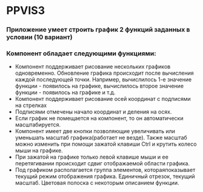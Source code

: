 # PPVIS3
### Приложение умеет строить график 2 функций заданных в условии (10 вариант)
### Компонент обладает следующими функциями:
- Компонент поддерживает рисование нескольких графиков одновременно. Обновление графика происходит после вычисления каждой последующей точки. Например, вычислилось 1-е значение функции - появилось на графике, вычислилось второе значение функции - появилось на графике и т.д.
- Компонент поддерживает рисование осей координат с подписями на стрелках
- Подписями отмечены начало координат и деления
на осях.
- Если график не помещается на компонент, то он автоматически масштабируется.
- Компонент имеет две кнопки позволяющие увеличивать или уменьшать масштаб графика(работает не везде). Также масштаб можно изменить при помощи зажатой клавиши Ctrl и крутить колесо мыши на графике.
- При зажатой на графике только левой клавише мыши и ее перетягивании происходит сдвиг отображаемой области графика.
- Под графиком располагается группа элементов, котораяпоказывает текущий режим отображения графика. Единичный отрезок, текущий масштаб. Цветовая полоска с некоторым описанием функции.
